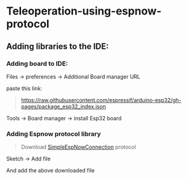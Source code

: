 # Teleoperation-using-espnow-protocol

## Adding libraries to the IDE:

### Adding board to IDE:
Files -> preferences -> Additional Board manager URL

paste this link:
> https://raw.githubusercontent.com/espressif/arduino-esp32/gh-pages/package_esp32_index.json

Tools -> Board manager -> install Esp32 board

### Adding Espnow protocol library

> Download [SimpleEspNowConnection](https://downloads.arduino.cc/libraries/github.com/saghonfly/SimpleEspNowConnection-1.2.0.zip?_gl=1*74t4jf*_ga*MTMyNDkxMDE5NC4xNjkzNTAzMDMx*_ga_NEXN8H46L5*MTY5MzUwMzAzMC4xLjAuMTY5MzUwMzAzMi4wLjAuMA..) protocol

Sketch -> Add file 

   And add the above downloaded file
